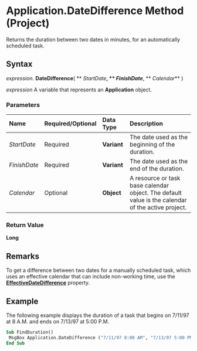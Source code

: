 
# Application.DateDifference Method (Project)

Returns the duration between two dates in minutes, for an automatically scheduled task.


## Syntax

 _expression_. **DateDifference**( ** _StartDate_**, ** _FinishDate_**, ** _Calendar_** )

 _expression_ A variable that represents an **Application** object.


### Parameters



|**Name**|**Required/Optional**|**Data Type**|**Description**|
|:-----|:-----|:-----|:-----|
| _StartDate_|Required|**Variant**|The date used as the beginning of the duration.|
| _FinishDate_|Required|**Variant**|The date used as the end of the duration.|
| _Calendar_|Optional|**Object**|A resource or task base calendar object. The default value is the calendar of the active project.|

### Return Value

 **Long**


## Remarks

To get a difference between two dates for a manually scheduled task, which uses an effective calendar that can include non-working time, use the  **[EffectiveDateDifference](9b825839-31de-71f8-9804-015dfd5a293c.md)** property.


## Example

The following example displays the duration of a task that begins on 7/11/97 at 8 A.M. and ends on 7/13/97 at 5:00 P.M.


```vb
Sub FindDuration() 
 MsgBox Application.DateDifference ("7/11/97 8:00 AM", "7/13/97 5:00 PM") 
End Sub
```

